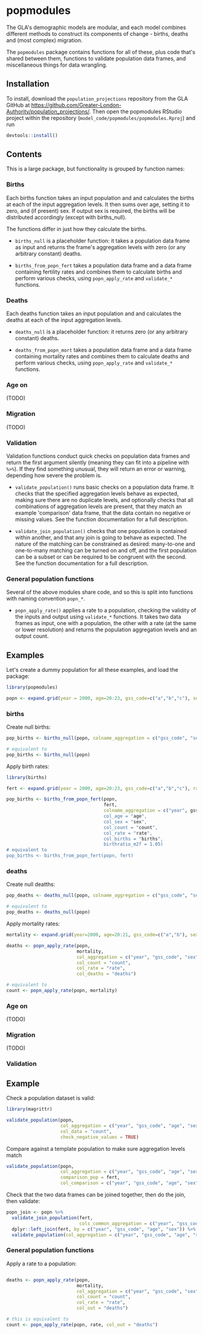 # popmodules

The GLA's demographic models are modular, and each model combines different methods to construct its components of change - births, deaths and (most complex) migration.

The `popmodules` package contains functions for all of these, plus code that's shared between them, functions to validate population data frames, and miscellaneous things for data wrangling.



## Installation

To install, download the `population_projections` repository from the GLA GitHub at https://github.com/Greater-London-Authority/population_projections/. Then open the popmodules RStudio project within the repository (`model_code/popmodules/popmodules.Rproj`) and run
``` r
devtools::install()
```





## Contents

This is a large package, but functionality is grouped by function names:


### Births

Each births function takes an input population and and calculates the births at each of the input aggregation levels. It then sums over age, setting it to zero, and (if present) sex. If output sex is required, the births will be distributed accordingly (except with births_null).

The functions differ in just how they calculate the births.

*  `births_null` is a placeholder function: it takes a population data frame as input and returns the frame's aggregation levels with zero (or any arbitrary constant) deaths.

*  `births_from_popn_fert` takes a population data frame and a data frame containing fertility rates and combines them to calculate births and perform various checks, using `popn_apply_rate` and `validate_*` functions.




### Deaths

Each deaths function takes an input population and and calculates the deaths at each of the input aggregation levels.

*  `deaths_null` is a placeholder function: it returns zero (or any arbitrary constant) deaths.

*  `deaths_from_popn_mort` takes a population data frame and a data frame containing mortality rates and combines them to calculate deaths and perform various checks, using `popn_apply_rate` and `validate_*` functions.




### Age on

(TODO)


### Migration

(TODO)


### Validation

Validation functions conduct quick checks on population data frames and return the first argument silently (meaning they can fit into a pipeline with `%>%`). If they find something unusual, they will return an error or warning, depending how severe the problem is.

*  `validate_population()` runs basic checks on a population data frame. It checks that the specified aggregation levels behave as expected, making sure there are no duplicate levels, and optionally checks that all combinations of aggregation levels are present, that they match an example 'comparison' data frame, that the data contain no negative or missing values. See the function documentation for a full description.

*  `validate_join_population()` checks that one population is contained within another, and that any join is going to behave as expected. The nature of the matching can be constrained as desired: many-to-one and one-to-many matching can be turned on and off, and the first population can be a subset or can be required to be congruent with the second. See the function documentation for a full description.



### General population functions

Several of the above modules share code, and so this is split into functions with naming convention `popn_*`.

*  `popn_apply_rate()` applies a rate to a population, checking the validity of the inputs and output using `validate_*` functions. It takes two data frames as input, one with a population, the other with a rate (at the same or lower resolution) and returns the population aggregation levels and an output count.






## Examples

Let's create a dummy population for all these examples, and load the package:

``` r
library(popmodules)

popn <- expand.grid(year = 2000, age=20:23, gss_code=c("a","b","c"), sex=c("f","m"), count = 100)
```

### births

Create null births:

``` r
pop_births <- births_null(popn, colname_aggregation = c("gss_code", "sex", "age"), const = 0)

# equivalent to
pop_births <- births_null(popn)
```

Apply birth rates:

``` r
library(births)

fert <- expand.grid(year = 2000, age=20:23, gss_code=c("a","b","c"), rate = 0.01)

pop_births <- births_from_popn_fert(popn,
                                    fert,
                                    colname_aggregation = c("year", gss_code", "age", "sex"),
                                    col_age = "age",
                                    col_sex = "sex",
                                    col_count = "count",
                                    col_rate = "rate",
                                    col_births = "births",
                                    birthratio_m2f = 1.05)
# equivalent to
pop_births <- births_from_popn_fert(popn, fert)
```

### deaths

Create null deatths:

``` r
pop_deaths <- deaths_null(popn, colname_aggregation = c("gss_code", "sex", "age"), const = 0)

# equivalent to
pop_deaths <- deaths_null(popn)
```

Apply mortality rates:

``` r
mortality <- expand.grid(year=2000, age=20:21, gss_code=c("a","b"), sex=c("f","m"), rate = 0.5)

deaths <- popn_apply_rate(popn,
                          mortality,
                          col_aggregation = c("year", "gss_code", "sex", "age"),
                          col_count = "count",
                          col_rate = "rate",
                          col_deaths = "deaths")

# equivalent to
count <- popn_apply_rate(popn, mortality)
```

### Age on

(TODO)


### Migration

(TODO)



### Validation

## Example

Check a population dataset is valid:

```r
library(magrittr)

validate_population(popn,
                    col_aggregation = c("year", "gss_code", "age", "sex"),
                    col_data = "count",
                    check_negative_values = TRUE)
```

Compare against a template population to make sure aggregation levels match
```r
validate_population(popn,
                    col_aggregation = c("year", "gss_code", "age", "sex"),
                    comparison_pop = fert,
                    col_comparison = c("year", "gss_code", "age", "sex"))
```

Check that the two data frames can be joined together, then do the join, then validate:
```r
popn_join <- popn %>%
  validate_join_population(fert,
                           cols_common_aggregation = c("year", "gss_code", "age", "sex")) %>%
  dplyr::left_join(fert, by = c("year", "gss_code", "age", "sex")) %>%
  validate_population(col_aggregation = c("year", "gss_code", "age", "sex"))
```


### General population functions

Apply a rate to a population:

``` r

deaths <- popn_apply_rate(popn,
                          mortality,
                          col_aggregation = c("year", "gss_code", "sex", "age"),
                          col_count = "count",
                          col_rate = "rate",
                          col_out = "deaths")

# this is equivalent to
count <- popn_apply_rate(popn, rate, col_out = "deaths")
```

